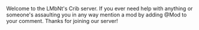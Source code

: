 Welcome to the LMbNt's Crib server. If you ever need help with anything or someone's assaulting you in any way mention a mod by adding @Mod to your comment. Thanks for joining our server!
